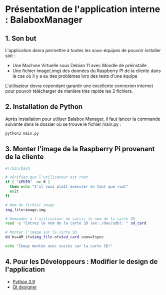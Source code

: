 
# Présentation de l'application interne : BalaboxManager

## 1. Son but

L'application devra permettre à toutes les sous-équipes de pouvoir installer soit :
- Une Machine Virtuelle sous Debian 11 avec Moodle de préinstallé
- Une fichier image(.img) des données du Raspberry PI de la cliente dans le cas où il y a eu des problèmes lors des tests d'une équipe

L'utilisateur devra cependant garantir une excellente connexion internet pour pouvoir télécharger de manière très rapide les 2 fichiers.


## 2. Installation de Python


Après installation pour utiliser Balabox Manager, il faut lancer la commande suivante dans le dossier où se trouve le fichier main.py :

```bash
python3 main.py
```

## 3. Monter l'image de la Raspberry Pi provenant de la cliente

```bash
#!/bin/bash

# Vérifiez que l'utilisateur est root
if [ "$EUID" -ne 0 ]
  then echo "S'il vous plaît exécuter en tant que root"
  exit
fi

# Nom du fichier image
img_file=image.img

# Demandez à l'utilisateur de saisir le nom de la carte SD
read -p "Entrez le nom de la carte SD (ex: /dev/sdb): " sd_card

# Monter l'image sur la carte SD
dd bs=4M if=$img_file of=$sd_card conv=fsync

echo "Image montée avec succès sur la carte SD!"
```


## 4. Pour les Développeurs : Modifier le design de l'application

- [Python 3.9](https://www.python.org/downloads/release/python-3913/)
- [Qt designer](https://build-system.fman.io/static/public/files/Qt%20Designer%20Setup.exe)

